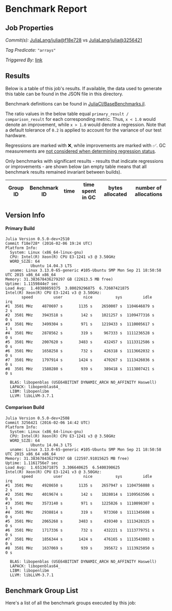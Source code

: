 # Benchmark Report

## Job Properties

*Commit(s):* [JuliaLang/julia@f18e728](https://github.com/JuliaLang/julia/commit/f18e728474b1d2df96356a7d54820902c9b6444c) vs [JuliaLang/julia@3256421](https://github.com/JuliaLang/julia/commit/325642138749533b130576959b5177538557b62b)

*Tag Predicate:* `"arrays"`

*Triggered By:* [link](https://github.com/JuliaLang/julia/pull/14957)

## Results

Below is a table of this job's results. If available, the data used to generate this
table can be found in the JSON file in this directory.

Benchmark definitions can be found in [JuliaCI/BaseBenchmarks.jl](https://github.com/JuliaCI/BaseBenchmarks.jl).

The ratio values in the below table equal `primary_result / comparison_result` for each corresponding
metric. Thus, `x < 1.0` would denote an improvement, while `x > 1.0` would denote a regression.
Note that a default tolerance of `0.2` is applied to account for the variance of our test
hardware.

Regressions are marked with :x:, while improvements are marked with :white_check_mark:. GC
measurements are [not considered when determining regression status](https://github.com/JuliaCI/BenchmarkTrackers.jl/issues/5).

Only benchmarks with significant results - results that indicate regressions or improvements - are
shown below (an empty table means that all benchmark results remained invariant between builds).

| Group ID | Benchmark ID | time | time spent in GC | bytes allocated | number of allocations |
|----------|--------------|------|------------------|-----------------|-----------------------|

## Version Info

#### Primary Build

```
Julia Version 0.5.0-dev+2510
Commit f18e728* (2016-02-06 19:24 UTC)
Platform Info:
  System: Linux (x86_64-linux-gnu)
  CPU: Intel(R) Xeon(R) CPU E3-1241 v3 @ 3.50GHz
  WORD_SIZE: 64
           Ubuntu 14.04.3 LTS
  uname: Linux 3.13.0-65-generic #105-Ubuntu SMP Mon Sep 21 18:50:58 UTC 2015 x86_64 x86_64
Memory: 31.383678436279297 GB (22613.5 MB free)
Uptime: 1.1159844e7 sec
Load Avg:  1.40380859375  3.80029296875  6.72607421875
Intel(R) Xeon(R) CPU E3-1241 v3 @ 3.50GHz: 
       speed         user         nice          sys         idle          irq
#1  3501 MHz    4870697 s       1135 s    2650007 s  1104646879 s          2 s
#2  3501 MHz    3943518 s        142 s    1021257 s  1109477316 s          0 s
#3  3501 MHz    3499304 s        971 s    1219433 s  1110005617 s          1 s
#4  3501 MHz    2878562 s        319 s     967333 s  1111236528 s          0 s
#5  3501 MHz    2007620 s       3483 s     432457 s  1113312586 s          0 s
#6  3501 MHz    1658258 s        732 s     426318 s  1113662032 s          0 s
#7  3501 MHz    1797914 s       1424 s     470267 s  1113426036 s          0 s
#8  3501 MHz    1580280 s        939 s     389418 s  1113807421 s          0 s

  BLAS: libopenblas (USE64BITINT DYNAMIC_ARCH NO_AFFINITY Haswell)
  LAPACK: libopenblas64_
  LIBM: libopenlibm
  LLVM: libLLVM-3.7.1

```

#### Comparison Build

```
Julia Version 0.5.0-dev+2508
Commit 3256421 (2016-02-06 14:42 UTC)
Platform Info:
  System: Linux (x86_64-linux-gnu)
  CPU: Intel(R) Xeon(R) CPU E3-1241 v3 @ 3.50GHz
  WORD_SIZE: 64
           Ubuntu 14.04.3 LTS
  uname: Linux 3.13.0-65-generic #105-Ubuntu SMP Mon Sep 21 18:50:58 UTC 2015 x86_64 x86_64
Memory: 31.383678436279297 GB (22597.91015625 MB free)
Uptime: 1.1161756e7 sec
Load Avg:  1.6513671875  3.306640625  6.5400390625
Intel(R) Xeon(R) CPU E3-1241 v3 @ 3.50GHz: 
       speed         user         nice          sys         idle          irq
#1  3501 MHz    4928650 s       1135 s    2657947 s  1104756888 s          2 s
#2  3501 MHz    4019674 s        142 s    1028014 s  1109563506 s          0 s
#3  3501 MHz    3573140 s        971 s    1225826 s  1110098307 s          1 s
#4  3501 MHz    2938814 s        319 s     973360 s  1111345608 s          0 s
#5  3501 MHz    2065268 s       3483 s     439340 s  1113428325 s          0 s
#6  3501 MHz    1717336 s        732 s     432221 s  1113779751 s          0 s
#7  3501 MHz    1856344 s       1424 s     476165 s  1113543803 s          0 s
#8  3501 MHz    1637069 s        939 s     395672 s  1113925050 s          0 s

  BLAS: libopenblas (USE64BITINT DYNAMIC_ARCH NO_AFFINITY Haswell)
  LAPACK: libopenblas64_
  LIBM: libopenlibm
  LLVM: libLLVM-3.7.1

```

## Benchmark Group List

Here's a list of all the benchmark groups executed by this job:

